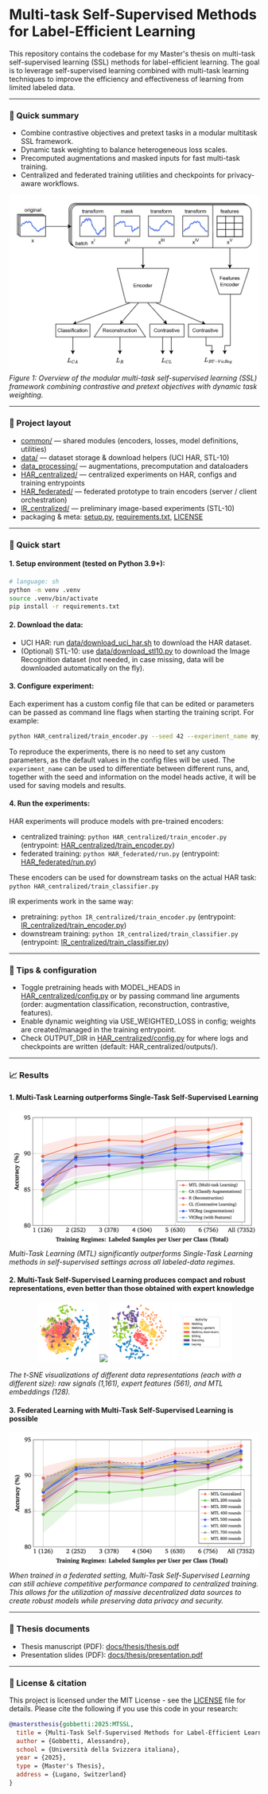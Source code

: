 # Multi-task Self-Supervised Methods for Label-Efficient Learning

This repository contains the codebase for my Master's thesis on multi-task self-supervised learning (SSL) methods for label-efficient learning. The goal is to leverage self-supervised learning combined with multi-task learning techniques to improve the efficiency and effectiveness of learning from limited labeled data.

---

### 🎯 Quick summary
- Combine contrastive objectives and pretext tasks in a modular multitask SSL framework.
- Dynamic task weighting to balance heterogeneous loss scales.
- Precomputed augmentations and masked inputs for fast multi-task training.
- Centralized and federated training utilities and checkpoints for privacy-aware workflows.

![Multi-task SSL Framework](resources/MTL-architecture.png)
*Figure 1: Overview of the modular multi-task self-supervised learning (SSL) framework combining contrastive and pretext objectives with dynamic task weighting.*

---

### 📁 Project layout
- [common/](common/) — shared modules (encoders, losses, model definitions, utilities)
- [data/](data/) — dataset storage & download helpers (UCI HAR, STL-10)
- [data_processing/](data_processing/) — augmentations, precomputation and dataloaders
- [HAR_centralized/](HAR_centralized/) — centralized experiments on HAR, configs and training entrypoints
- [HAR_federated/](HAR_federated/) — federated prototype to train encoders (server / client orchestration)
- [IR_centralized/](IR_centralized/) — preliminary image-based experiments (STL-10)
- packaging & meta: [setup.py](setup.py), [requirements.txt](requirements.txt), [LICENSE](LICENSE)

---

### 🚀 Quick start

#### 1. Setup environment (tested on Python 3.9+):
```sh
# language: sh
python -m venv .venv
source .venv/bin/activate
pip install -r requirements.txt
```


#### 2. Download the data:
- UCI HAR: run [data/download_uci_har.sh](data/download_uci_har.sh) to download the HAR dataset.
- (Optional) STL-10: use [data/download_stl10.py](data/download_stl10.py) to download the Image Recognition dataset (not needed, in case missing, data will be downloaded automatically on the fly).

#### 3. Configure experiment:
Each experiment has a custom config file that can be edited or parameters can be passed as command line flags when starting the training script.
For example:
```sh
python HAR_centralized/train_encoder.py --seed 42 --experiment_name my_experiment_name
```
To reproduce the experiments, there is no need to set any custom parameters, as the default values in the config files will be used. The `experiment_name` can be used to differentiate between different runs, and, together with the seed and information on the model heads active, it will be used for saving models and results.

#### 4. Run the experiments:

HAR experiments will produce models with pre-trained encoders:
- centralized training: `python HAR_centralized/train_encoder.py` (entrypoint: [HAR_centralized/train_encoder.py](HAR_centralized/train_encoder.py))
- federated training: `python HAR_federated/run.py` (entrypoint: [HAR_federated/run.py](HAR_federated/run.py))

These encoders can be used for downstream tasks on the actual HAR task:
`python HAR_centralized/train_classifier.py`

IR experiments work in the same way:
- pretraining: `python IR_centralized/train_encoder.py` (entrypoint: [IR_centralized/train_encoder.py](IR_centralized/train_encoder.py))
- downstream training: `python IR_centralized/train_classifier.py` (entrypoint: [IR_centralized/train_classifier.py](IR_centralized/train_classifier.py))

---

### 🧭 Tips & configuration
- Toggle pretraining heads with MODEL_HEADS in [HAR_centralized/config.py](HAR_centralized/config.py) or by passing command line arguments (order: augmentation classification, reconstruction, contrastive, features).
- Enable dynamic weighting via USE_WEIGHTED_LOSS in config; weights are created/managed in the training entrypoint.
- Check OUTPUT_DIR in [HAR_centralized/config.py](HAR_centralized/config.py) for where logs and checkpoints are written (default: HAR_centralized/outputs/).

---

### 📈 Results 

#### 1. Multi-Task Learning outperforms Single-Task Self-Supervised Learning

![MTL-vs-STL](resources/MTL-vs-STL.png)
*Multi-Task Learning (MTL) significantly outperforms Single-Task Learning methods in self-supervised settings across all labeled-data regimes.*

#### 2. Multi-Task Self-Supervised Learning produces compact and robust representations, even better than those obtained with expert knowledge

<p align="center">
  <img src="resources/tsne_all_activity_raw.png" width="24%"/>
  <img src="resources/tsne_all_activity_features.png" width="24%"/>
  <img src="resources/tsne_all_activity_embeddings.png" width="24%"/>
  <img src="resources/tsne_all_activity_legend.png" width="24%"/>
</p>

*The t-SNE visualizations of different data representations (each with a different size): raw signals (1,161), expert features (561), and MTL embeddings (128).*

#### 3. Federated Learning with Multi-Task Self-Supervised Learning is possible
![Federated Learning](resources/FL.png)
*When trained in a federated setting, Multi-Task Self-Supervised Learning can still achieve competitive performance compared to centralized training. This allows for the utilization of massive decentralized data sources to create robust models while preserving data privacy and security.*

---
### 📄 Thesis documents
- Thesis manuscript (PDF): [docs/thesis/thesis.pdf](docs/thesis/thesis.pdf)
- Presentation slides (PDF): [docs/thesis/presentation.pdf](docs/thesis/presentation.pdf)

---

### 🧾 License & citation
This project is licensed under the MIT License - see the [LICENSE](LICENSE) file for details.
Please cite the following if you use this code in your research:
```bibtex
@mastersthesis{gobbetti:2025:MTSSL,
  title = {Multi-Task Self-Supervised Methods for Label-Efficient Learning},
  author = {Gobbetti, Alessandro},
  school = {Università della Svizzera italiana},
  year = {2025},
  type = {Master's Thesis},
  address = {Lugano, Switzerland}
}
```
